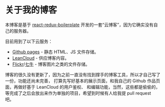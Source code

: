 # 关于我的博客

本博客是基于
[react-redux-boilerplate](https://github.com/xuqingkuang/react-redux-boilerplate)
开发的一套“云博客”，因为它确实没有自己的服务器。

目前用到了以下云服务：

* [Github pages](https://pages.github.com) - 静态 HTML、JS 文件存储。
* [LeanCloud](https://leancloud.cn/) - 供应博客内容。
* [Flickr](http://www.flickr.com)/[七牛](http://www.qiniu.com) - 博客图片之类的文件存储。

博客的很久没有更新了，因为之前一直没有找到撑手的博客工具，所以才自己写了一份，功能还尚未完善，
打算先写好基本的展示页面，和我自己的 Github 作品页面，再做好基于 LeanCloud 的用户鉴权、
和编辑功能，当然，这些都是偷偷的，等完成了之后会放出来作为单独的项目，希望到时候有人给我提 pull
request 吧。
